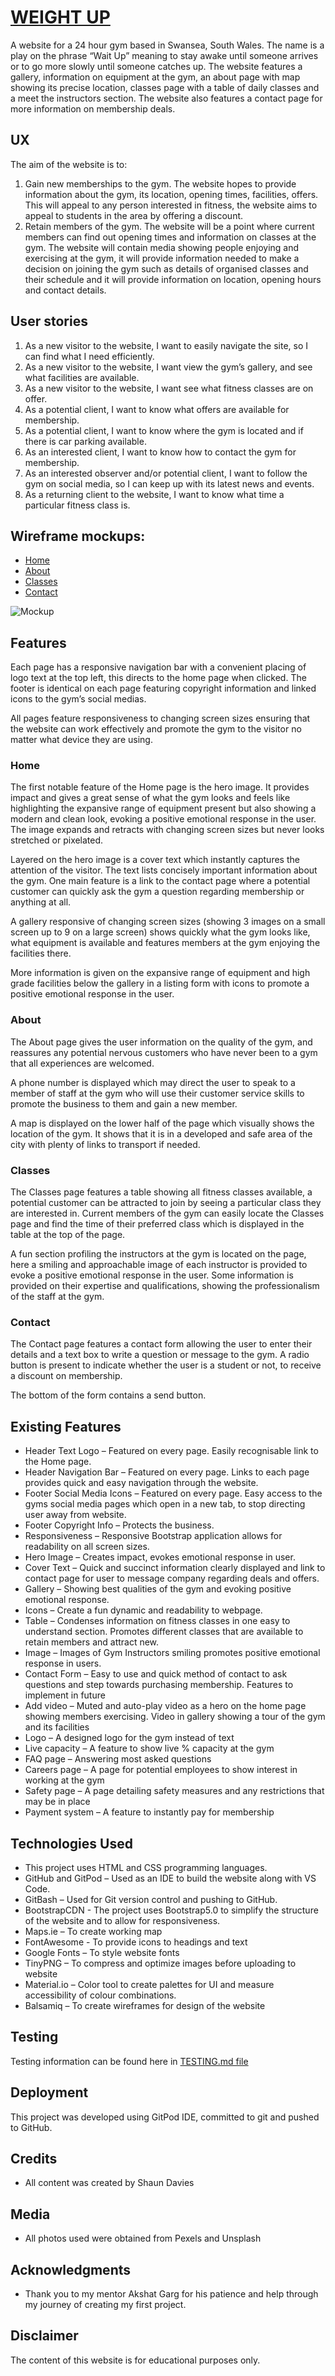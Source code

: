 # [ WEIGHT UP](https://shaun-davies.github.io/weight-up/index.html)

A website for a 24 hour gym based in Swansea, South Wales. The name is a play on the phrase “Wait Up” meaning to stay awake until someone arrives or to go more slowly until someone catches up. The website features a gallery, information on equipment at the gym, an about page with map showing its precise location, classes page with a table of daily classes and a meet the instructors section. The website also features a contact page for more information on membership deals.

## UX

 The aim of the website is to:

1. Gain new memberships to the gym. The website hopes to provide information about the gym, its location, opening times, facilities, offers. This will appeal to any person interested in fitness, the website aims to appeal to students in the area by offering a discount.
2. Retain members of the gym. The website will be a point where current members can find out opening times and information on classes at the gym. 
The website will contain media showing people enjoying and exercising at the gym, it will provide information needed to make a decision on joining the gym such as details of organised classes and their schedule and it will provide information on location, opening hours and contact details.

## User stories

1.	As a new visitor to the website, I want to easily navigate the site, so I can find what I need efficiently.
2.	As a new visitor to the website, I want view the gym’s gallery, and see what facilities are available.
3.	As a new visitor to the website, I want see what fitness classes are on offer.
4.	As a potential client, I want to know what offers are available for membership.
5.	As a potential client, I want to know where the gym is located and if there is car parking available.
6.	As an interested client, I want to know how to contact the gym for membership.
7.	As an interested observer and/or potential client, I want to follow the gym on social media, so I can keep up with its latest news and events.
8.	As a returning client to the website, I want to know what time a particular fitness class is.

## Wireframe mockups:

- [Home](https://github.com/shaun-davies/weight-up/blob/master/wireframes/home.pdf)
- [About](https://github.com/shaun-davies/weight-up/blob/master/wireframes/about.pdf)
- [Classes](https://github.com/shaun-davies/weight-up/blob/master/wireframes/classes.pdf)
- [Contact](https://github.com/shaun-davies/weight-up/blob/master/wireframes/contact.pdf)

![Mockup](https://github.com/shaun-davies/weight-up/blob/master/assets/images/mockup.jpg)

## Features

Each page has a responsive navigation bar with a convenient placing of logo text at the top left, this directs to the home page when clicked. The footer is identical on each page featuring copyright information and linked icons to the gym’s social medias.

All pages feature responsiveness to changing screen sizes ensuring that the website can work effectively and promote the gym to the visitor no matter what device they are using.

### Home

The first notable feature of the Home page is the hero image. It provides impact and gives a great sense of what the gym looks and feels like highlighting the expansive range of equipment present but also showing a modern and clean look, evoking a positive emotional response in the user. The image expands and retracts with changing screen sizes but never looks stretched or pixelated. 

Layered on the hero image is a cover text which instantly captures the attention of the visitor. The text lists concisely important information about the gym. One main feature is a link to the contact page where a potential customer can quickly ask the gym a question regarding membership or anything at all.

A gallery responsive of changing screen sizes (showing 3 images on a small screen up to 9 on a large screen) shows quickly what the gym looks like, what equipment is available and features members at the gym enjoying the facilities there. 

More information is given on the expansive range of equipment and high grade facilities below the gallery in a listing form with icons to promote a positive emotional response in the user.

### About

The About page gives the user information on the quality of the gym, and reassures any potential nervous customers who have never been to a gym that all experiences are welcomed. 

A phone number is displayed which may direct the user to speak to a member of staff at the gym who will use their customer service skills to promote the business to them and gain a new member.

A map is displayed on the lower half of the page which visually shows the location of the gym. It shows that it is in a developed and safe area of the city with plenty of links to transport if needed.

### Classes

The Classes page features a table showing all fitness classes available, a potential customer can be attracted to join by seeing a particular class they are interested in. Current members of the gym can easily locate the Classes page and find the time of their preferred class which is displayed in the table at the top of the page.

A fun section profiling the instructors at the gym is located on the page, here a smiling and approachable image of each instructor is provided to evoke a positive emotional response in the user. Some information is provided on their expertise and qualifications, showing the professionalism of the staff at the gym.

### Contact

The Contact page features a contact form allowing the user to enter their details and a text box to write a question or message to the gym. A radio button is present to indicate whether the user is a student or not, to receive a discount on membership. 

The bottom of the form contains a send button.

## Existing Features 

-	Header Text Logo – Featured on every page. Easily recognisable link to the Home page.
-	Header Navigation Bar – Featured on every page. Links to each page provides quick and easy navigation through the website.
-	Footer Social Media Icons – Featured on every page. Easy access to the gyms social media pages which open in a new tab, to stop directing user away from website.
-	Footer Copyright Info – Protects the business.
-	Responsiveness – Responsive Bootstrap application allows for readability on all screen sizes.
-	Hero Image – Creates impact, evokes emotional response in user.
-	Cover Text – Quick and succinct information clearly displayed and link to contact page for user to message company regarding deals and offers.
-	Gallery – Showing best qualities of the gym and evoking positive emotional response.
-	Icons – Create a fun dynamic and readability to webpage.
-	Table – Condenses information on fitness classes in one easy to understand section. Promotes different classes that are available to retain members and attract new.
-	Image – Images of Gym Instructors smiling promotes positive emotional response in users.
-	Contact Form – Easy to use and quick method of contact to ask questions and step towards purchasing membership.
Features to implement in future
-	Add video – Muted and auto-play video as a hero on the home page showing members exercising. Video in gallery showing a tour of the gym and its facilities
-	Logo – A designed logo for the gym instead of text
-	Live capacity – A feature to show live % capacity at the gym
-	FAQ page – Answering most asked questions 
-	Careers page – A page for potential employees to show interest in working at the gym
-	Safety page – A page detailing safety measures and any restrictions that may be in place
-	Payment system – A feature to instantly pay for membership

## Technologies Used

-	This project uses HTML and CSS programming languages.
-	GitHub and GitPod – Used as an IDE to build the website along with VS Code.
-	GitBash – Used for Git version control and pushing to GitHub.
-	BootstrapCDN -
The project uses Bootstrap5.0 to simplify the structure of the website and to allow for responsiveness.
-	Maps.ie – To create working map
-	FontAwesome - To provide icons to headings and text
-	Google Fonts – To style website fonts
-	TinyPNG – To compress and optimize images before uploading to website
-	Material.io – Color tool to create palettes for UI and measure accessibility of colour combinations.
-	Balsamiq – To create wireframes for design of the website

## Testing

Testing information can be found here in [TESTING.md file](https://github.com/shaun-davies/weight-up/blob/master/TESTING.md)

## Deployment

This project was developed using GitPod IDE, committed to git and pushed to GitHub.

## Credits

-	All content was created by Shaun Davies

## Media

-	All photos used were obtained from Pexels and Unsplash

## Acknowledgments

-	Thank you to my mentor Akshat Garg for his patience and help through my journey of creating my first project.

## Disclaimer

The content of this website is for educational purposes only.
